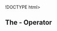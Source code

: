 !DOCTYPE html>
<html>
<body>

<h2>The - Operator</h2>

<p id="demo"></p>

<script>
var x = 5;
var y = 2;
var z = x - y;
document.getElementById("demo").innerHTML = z
</script>

</body>
</html>
